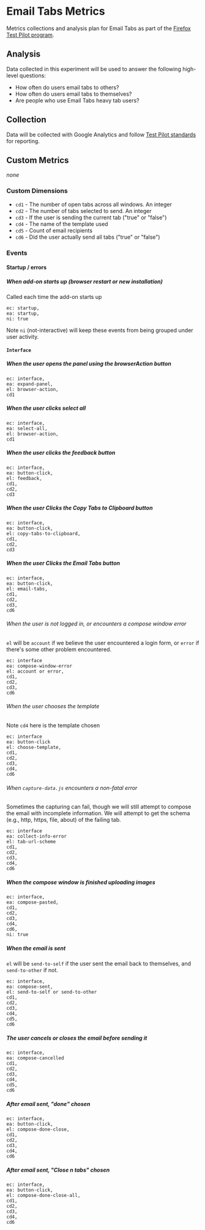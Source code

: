 # Email Tabs Metrics

Metrics collections and analysis plan for Email Tabs as part of the [Firefox Test Pilot program](https://testpilot.firefox.com).

## Analysis

Data collected in this experiment will be used to answer the following high-level questions:

* How often do users email tabs to others?
* How often do users email tabs to themselves?
* Are people who use Email Tabs heavy tab users?



## Collection
Data will be collected with Google Analytics and follow [Test Pilot standards](https://github.com/mozilla/testpilot/blob/master/docs/experiments/ga.md) for reporting.

## Custom Metrics
*none*

### Custom Dimensions

* `cd1` - The number of open tabs across all windows.  An integer
* `cd2` - The number of tabs selected to send.  An integer
* `cd3` - If the user is sending the current tab ("true" or "false")
* `cd4` - The name of the template used
* `cd5` - Count of email recipients
* `cd6` - Did the user actually send all tabs ("true" or "false")

### Events

#### Startup / errors

##### When add-on starts up (browser restart or new installation)

Called each time the add-on starts up

```
ec: startup,
ea: startup,
ni: true
```

Note `ni` (not-interactive) will keep these events from being grouped under user activity.

#### `Interface`

##### When the user opens the panel using the browserAction button

```
ec: interface,
ea: expand-panel,
el: browser-action,
cd1
```

##### When the user clicks select all

```
ec: interface,
ea: select-all,
el: browser-action,
cd1
```

##### When the user clicks the feedback button
```
ec: interface,
ea: button-click,
el: feedback,
cd1,
cd2,
cd3
```

##### When the user Clicks the Copy Tabs to Clipboard button
```
ec: interface,
ea: button-click,
el: copy-tabs-to-clipboard,
cd1,
cd2,
cd3
```

##### When the user Clicks the Email Tabs button
```
ec: interface,
ea: button-click,
el: email-tabs,
cd1,
cd2,
cd3,
cd6
```

###### When the user is not logged in, or encounters a compose window error
`el` will be `account` if we believe the user encountered a login form, or `error` if there's some other problem encountered.

```
ec: interface
ea: compose-window-error
el: account or error,
cd1,
cd2,
cd3,
cd6
```

###### When the user chooses the template
Note `cd4` here is the template chosen

```
ec: interface
ea: button-click
el: choose-template,
cd1,
cd2,
cd3,
cd4,
cd6
```

###### When `capture-data.js` encounters a non-fatal error
Sometimes the capturing can fail, though we will still attempt to compose the email with incomplete information. We will attempt to get the schema (e.g., http, https, file, about) of the failing tab.

```
ec: interface
ea: collect-info-error
el: tab-url-scheme
cd1,
cd2,
cd3,
cd4,
cd6
```

##### When the compose window is finished uploading images
```
ec: interface,
ea: compose-pasted,
cd1,
cd2,
cd3,
cd4,
cd6,
ni: true
```

##### When the email is sent
`el` will be `send-to-self` if the user sent the email back to themselves, and `send-to-other` if not.

```
ec: interface,
ea: compose-sent,
el: send-to-self or send-to-other
cd1,
cd2,
cd3,
cd4,
cd5,
cd6
```

##### The user cancels or closes the email before sending it

```
ec: interface,
ea: compose-cancelled
cd1,
cd2,
cd3,
cd4,
cd5,
cd6
```

##### After email sent, "done" chosen
```
ec: interface,
ea: button-click,
el: compose-done-close,
cd1,
cd2,
cd3,
cd4,
cd6
```

##### After email sent, "Close n tabs" chosen
```
ec: interface,
ea: button-click,
el: compose-done-close-all,
cd1,
cd2,
cd3,
cd4,
cd6
```
